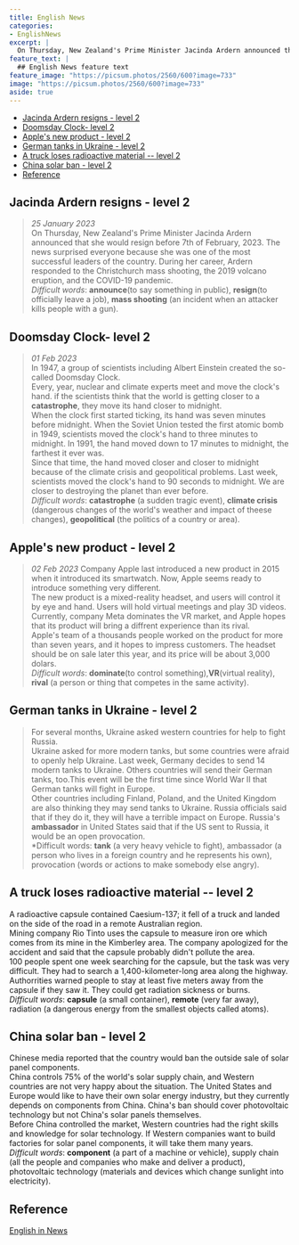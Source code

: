 ```yaml
---
title: English News
categories:
- EnglishNews
excerpt: |
  On Thursday, New Zealand's Prime Minister Jacinda Ardern announced that she would resign before 7th of February, 2023.
feature_text: |
  ## English News feature text
feature_image: "https://picsum.photos/2560/600?image=733"
image: "https://picsum.photos/2560/600?image=733"
aside: true
---
```



- [Jacinda Ardern resigns - level 2](#jacinda-ardern-resigns---level-2)
- [Doomsday Clock- level 2](#doomsday-clock--level-2)
- [Apple's new product - level 2](#apples-new-product---level-2)
- [German tanks in Ukraine - level 2](#german-tanks-in-ukraine---level-2)
- [A truck loses radioactive material -- level 2](#a-truck-loses-radioactive-material----level-2)
- [China solar ban - level 2](#china-solar-ban---level-2)
- [Reference](#reference)

## Jacinda Ardern resigns - level 2

> *25 January 2023*  
> On Thursday, New Zealand's Prime Minister Jacinda Ardern announced that she would resign before 7th of February, 2023. The news surprised everyone because she was one of the most successful leaders of the country.
> During her career, Ardern responded to the Christchurch mass shooting, the 2019 volcano eruption, and the COVID-19 pandemic.  
> *Difficult words*:  **announce**(to say something in public), **resign**(to officially leave a job), **mass shooting** (an incident when an attacker kills people with a gun).

## Doomsday Clock- level 2

> *01 Feb 2023*  
> In 1947, a group of scientists including Albert Einstein created the so-called Doomsday Clock.  
> Every, year, nuclear and climate experts meet and move the clock's hand. if the scientists think that the world is getting closer to a **catastrophe**, they move its hand closer to midnight.  
> When the clock first started ticking, its hand was seven minutes before midnight. When the Soviet Union tested the first atomic bomb in 1949, scientists moved the clock's hand to three minutes to midnight. In 1991, the hand moved down to 17 minutes to midnight, the farthest it ever was.  
> Since that time, the hand moved closer and closer to midnight because of the climate crisis and geopolitical problems. Last week, scientists moved the clock's hand to 90 seconds to midnight. We are closer to destroying the planet than ever before.  
> *Difficult words*: **catastrophe** (a sudden tragic event), **climate crisis** (dangerous changes of the world's weather and impact of theese changes), **geopolitical** (the politics of a country or area).

## Apple's new product - level 2

> *02 Feb 2023*
> Company Apple last introduced a new product in 2015 when it introduced its smartwatch. Now, Apple seems ready to introduce something very different.  
> The new product is a mixed-reality headset, and users will control it by eye and hand. Users will hold virtual meetings and play 3D videos. Currently, company Meta dominates the VR market, and Apple hopes that its product will bring a diffrent experience than its rival.  
> Apple's team of a thousands people worked on the product for more than seven years, and it hopes to impress customers. The headset should be on sale later this year, and its price will be about 3,000 dolars.  
> *Difficult words*:  **dominate**(to control something),**VR**(virtual reality), **rival** (a person or thing that competes in the same activity).

## German tanks in Ukraine - level 2

>For several months, Ukraine asked western countries for help to fight Russia.  
Ukraine asked for more modern tanks, but some countries were afraid to openly help Ukraine. Last week, Germany decides to send 14 modern tanks to Ukraine. Others countries will send their German tanks, too.This event will be the first time since World War II that German tanks will fight in Europe.  
Other countries including Finland, Poland, and the United Kingdom are also thinking they may send tanks to Ukraine. Russia officials said that if they do it, they will have a terrible impact on Europe. Russia's **ambassador** in United States said that if the US sent to Russia, it would be an open provocation.  
*Difficult words: **tank** (a very heavy vehicle to fight), ambassador (a person who lives in a foreign country and he represents his own), provocation (words or actions to make somebody else angry).

## A truck loses radioactive material -- level 2

A radioactive capsule contained Caesium-137; it fell of a truck and landed on the side of the road in a remote Australian region.  
Mining company Rio Tinto uses the capsule to measure iron ore which comes from its mine in the Kimberley area. The company apologized for the accident and said that the capsule probably didn't pollute the area.  
100 people spent one week searching for the capsule, but the task was very difficult. They had to search a 1,400-kilometer-long area along the highway. Authorrities warned people to stay at least five meters away from the capsule if they saw it. They could get radiation sickness or burns.  
*Difficult words*: **capsule** (a small container), **remote** (very far away), radiation (a dangerous energy from the smallest objects called atoms).

## China solar ban - level 2  

Chinese media reported that the country would ban the outside sale of solar panel components.  
China controls 75% of the world's solar supply chain, and Western countries are not very happy about the situation. The United States and Europe would like to have their own solar energy industry, but they currently depends on components from China. China's ban should cover photovoltaic technology but not China's solar panels themselves.  
Before China controlled the market, Western countries had the right skills and knowledge for solar technology. If Western companies want to build factories for solar panel components, it will take them many years.  
*Difficult words*: **component** (a part of a machine or vehicle), supply chain (all the people and companies who make and deliver a product), photovoltaic technology (materials and devices which change sunlight into electricity).

## Reference

[English in News](https://www.newsinlevels.com/)
